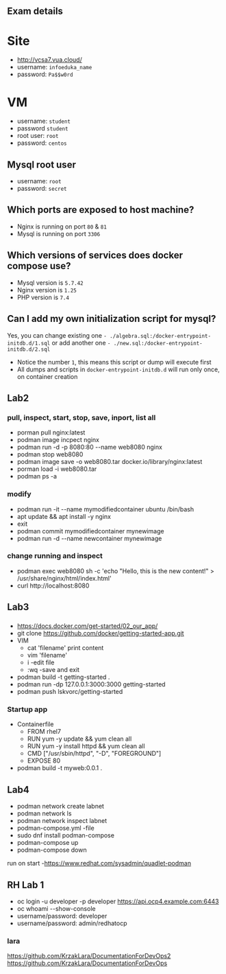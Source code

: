## Exam details
# Site
- http://vcsa7.vua.cloud/
- username: `infoeduka_name`
- password: `Pa$$w0rd`

# VM
- username: `student`
- password `student`
- root user: `root`
- password: `centos`

## Mysql root user

- username: `root`
- password: `secret`

## Which ports are exposed to host machine?

- Nginx is running on port `80` & `81`
- Mysql is running on port `3306`

## Which versions of services does docker compose use?

- Mysql version is `5.7.42`
- Nginx version is `1.25`
- PHP version is `7.4`

## Can I add my own initialization script for mysql?

Yes, you can change existing one `- ./algebra.sql:/docker-entrypoint-initdb.d/1.sql` or add another one `- ./new.sql:/docker-entrypoint-initdb.d/2.sql`

- Notice the number `1`, this means this script or dump will execute first
- All dumps and scripts in `docker-entrypoint-initdb.d` will run only once, on container creation

## Lab2

### pull, inspect, start, stop, save, inport, list all
  - porman pull nginx:latest
  - podman image incpect nginx
  - podman run -d -p 8080:80 --name web8080 nginx
  - podman stop web8080
  - podman image save -o web8080.tar docker.io/library/nginx:latest
  - porman load -i web8080.tar
  - podman ps -a

### modify
  - podman run -it --name mymodifiedcontainer ubuntu /bin/bash
  -   apt update && apt install -y nginx
  -   exit
  - podman commit mymodifiedcontainer mynewimage
  - podman run -d --name newcontainer mynewimage

### change running and inspect
  - podman exec web8080 sh -c 'echo "Hello, this is the new content!" > /usr/share/nginx/html/index.html'
  - curl http://localhost:8080

## Lab3

###
  - https://docs.docker.com/get-started/02_our_app/
  - git clone https://github.com/docker/getting-started-app.git
  - VIM
    - cat 'filename' print content
    - vim 'filename'
    - i  -edit file
    - :wq  -save and exit
  - podman build -t getting-started .
  - podman run -dp 127.0.0.1:3000:3000 getting-started
  - podman push lskvorc/getting-started

### Startup app
  - Containerfile
    - FROM rhel7
    - RUN yum -y update && yum clean all
    - RUN yum -y install httpd && yum clean all
    - CMD ["/usr/sbin/httpd", "-D", "FOREGROUND"]
    - EXPOSE 80
  - podman build -t myweb:0.0.1 .

## Lab4
  - podman network create labnet
  - podman network ls
  - podman network inspect labnet
  - podman-compose.yml  -file
  - sudo dnf install podman-compose
  - podman-compose up
  - podman-compose down

run on start
  -https://www.redhat.com/sysadmin/quadlet-podman

## RH Lab 1

  - oc login -u developer -p developer https://api.ocp4.example.com:6443
  - oc whoami --show-console
  - username/password: developer
  - username/password: admin/redhatocp

### lara

https://github.com/KrzakLara/DocumentationForDevOps2
https://github.com/KrzakLara/DocumentationForDevOps
